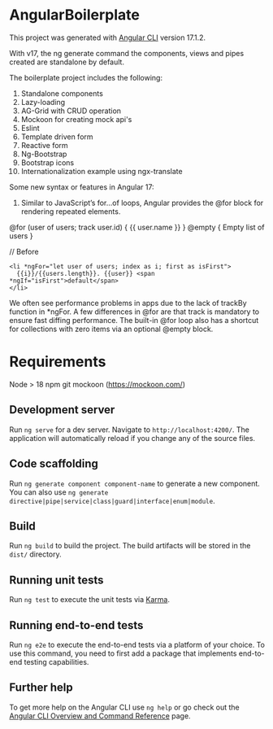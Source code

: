 # AngularBoilerplate

This project was generated with [Angular CLI](https://github.com/angular/angular-cli) version 17.1.2.

With v17, the ng generate command the components, views and pipes created are standalone by default.

The boilerplate project includes the following:

1. Standalone components
2. Lazy-loading
3. AG-Grid with CRUD operation
4. Mockoon for creating mock api's
5. Eslint
6. Template driven form
7. Reactive form
8. Ng-Bootstrap
9. Bootstrap icons
10. Internationalization example using ngx-translate

Some new syntax or features in Angular 17:

1. Similar to JavaScript’s for...of loops, Angular provides the @for block for rendering repeated elements.

@for (user of users; track user.id) {
{{ user.name }}
} @empty {
Empty list of users
}

// Before

```
<li *ngFor="let user of users; index as i; first as isFirst">
  {{i}}/{{users.length}}. {{user}} <span *ngIf="isFirst">default</span>
</li>
```

We often see performance problems in apps due to the lack of trackBy function in \*ngFor. A few differences in @for are that track is mandatory to ensure fast diffing performance. The built-in @for loop also has a shortcut for collections with zero items via an optional @empty block.

# Requirements

Node > 18
npm
git
mockoon (https://mockoon.com/)

## Development server

Run `ng serve` for a dev server. Navigate to `http://localhost:4200/`. The application will automatically reload if you change any of the source files.

## Code scaffolding

Run `ng generate component component-name` to generate a new component. You can also use `ng generate directive|pipe|service|class|guard|interface|enum|module`.

## Build

Run `ng build` to build the project. The build artifacts will be stored in the `dist/` directory.

## Running unit tests

Run `ng test` to execute the unit tests via [Karma](https://karma-runner.github.io).

## Running end-to-end tests

Run `ng e2e` to execute the end-to-end tests via a platform of your choice. To use this command, you need to first add a package that implements end-to-end testing capabilities.

## Further help

To get more help on the Angular CLI use `ng help` or go check out the [Angular CLI Overview and Command Reference](https://angular.io/cli) page.
